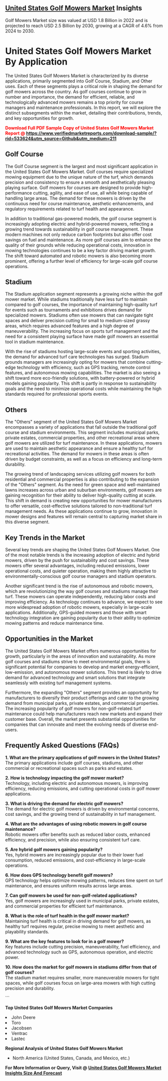<h2><a href="https://www.verifiedmarketreports.com/download-sample/?rid=533624&amp;utm_source=Github&amp;utm_medium=211" target="_blank">United States Golf Mowers Market</a> Insights</h2><p>Golf Mowers Market size was valued at USD 1.8 Billion in 2022 and is projected to reach USD 2.5 Billion by 2030, growing at a CAGR of 4.6% from 2024 to 2030.</p><p><h1>United States Golf Mowers Market By Application</h1><p>The United States Golf Mowers Market is characterized by its diverse applications, primarily segmented into Golf Course, Stadium, and Other uses. Each of these segments plays a critical role in shaping the demand for golf mowers across the country. As golf courses continue to grow in number and importance, the demand for efficient, reliable, and technologically advanced mowers remains a top priority for course managers and maintenance professionals. In this report, we will explore the distinct subsegments within the market, detailing their contributions, trends, and key opportunities for growth. <strong><p><span class=""><span style="color: #ff0000;"><strong>Download Full PDF Sample Copy of United States Golf Mowers Market Report</strong> @ </span><a href="https://www.verifiedmarketreports.com/download-sample/?rid=533624&amp;utm_source=Github&amp;utm_medium=211" target="_blank">https://www.verifiedmarketreports.com/download-sample/?rid=533624&amp;utm_source=Github&amp;utm_medium=211</a></span></p></strong></p><h2>Golf Course</h2><p>The Golf Course segment is the largest and most significant application in the United States Golf Mowers Market. Golf courses require specialized mowing equipment due to the unique nature of the turf, which demands precision and consistency to ensure a smooth and aesthetically pleasing playing surface. Golf mowers for courses are designed to provide high-performance cutting, agility, and ease of use, all while being capable of handling large areas. The demand for these mowers is driven by the continuous need for course maintenance, aesthetic enhancements, and regulatory requirements related to turf health and appearance.</p><p>In addition to traditional gas-powered models, the golf course segment is increasingly adopting electric and hybrid-powered mowers, reflecting a growing trend towards sustainability in golf course management. These modern machines not only reduce carbon footprints but also offer cost savings on fuel and maintenance. As more golf courses aim to enhance the quality of their grounds while reducing operational costs, innovation in mowing technologies continues to be a key factor driving market growth. The shift toward automated and robotic mowers is also becoming more prominent, offering a further level of efficiency for large-scale golf course operations.</p><h2>Stadium</h2><p>The Stadium application segment represents a growing niche within the golf mower market. While stadiums traditionally have less turf to maintain compared to golf courses, the importance of maintaining high-quality turf for events such as tournaments and exhibitions drives demand for specialized mowers. Stadiums often use mowers that can navigate tight spaces and deliver precision cutting for small to medium-sized grassy areas, which requires advanced features and a high degree of maneuverability. The increasing focus on sports turf management and the need for a consistent playing surface have made golf mowers an essential tool in stadium maintenance.</p><p>With the rise of stadiums hosting large-scale events and sporting activities, the demand for advanced turf care technologies has surged. Stadium grounds managers are increasingly opting for mowers that combine cutting-edge technology with efficiency, such as GPS tracking, remote control features, and autonomous mowing capabilities. The market is also seeing a shift toward more eco-friendly solutions, with battery-powered or hybrid models gaining popularity. This shift is partly in response to sustainability goals and the need to minimize operational costs while maintaining the high standards required for professional sports events.</p><h2>Others</h2><p>The "Others" segment of the United States Golf Mowers Market encompasses a variety of applications that fall outside the traditional golf course and stadium environments. This segment includes municipal parks, private estates, commercial properties, and other recreational areas where golf mowers are utilized for turf maintenance. In these applications, mowers are used to maintain aesthetic appearance and ensure a healthy turf for recreational activities. The demand for mowers in these areas is often driven by budget constraints, as well as a focus on efficiency and long-term durability.</p><p>The growing trend of landscaping services utilizing golf mowers for both residential and commercial properties is also contributing to the expansion of the "Others" segment. As the need for green space and well-maintained lawns increases across urban and suburban environments, golf mowers are gaining recognition for their ability to deliver high-quality cutting at scale. This shift in demand is creating new opportunities for mower manufacturers to offer versatile, cost-effective solutions tailored to non-traditional turf management needs. As these applications continue to grow, innovation in mower designs and features will remain central to capturing market share in this diverse segment.</p><h2>Key Trends in the Market</h2><p>Several key trends are shaping the United States Golf Mowers Market. One of the most notable trends is the increasing adoption of electric and hybrid mowers, driven by the push for sustainability and cost savings. These mowers offer several advantages, including reduced emissions, lower operational costs, and quieter operation, making them highly attractive to environmentally-conscious golf course managers and stadium operators.</p><p>Another significant trend is the rise of autonomous and robotic mowers, which are revolutionizing the way golf courses and stadiums manage their turf. These mowers can operate independently, reducing labor costs and improving efficiency. As technology continues to advance, we expect to see more widespread adoption of robotic mowers, especially in large-scale applications. Additionally, GPS-guided mowers and those with smart technology integration are gaining popularity due to their ability to optimize mowing patterns and reduce maintenance time.</p><h2>Opportunities in the Market</h2><p>The United States Golf Mowers Market offers numerous opportunities for growth, particularly in the areas of innovation and sustainability. As more golf courses and stadiums strive to meet environmental goals, there is significant potential for companies to develop and market energy-efficient, low-emission, and autonomous mower solutions. This trend is likely to drive demand for advanced technology and smart solutions that integrate seamlessly with existing turf management systems.</p><p>Furthermore, the expanding "Others" segment provides an opportunity for manufacturers to diversify their product offerings and cater to the growing demand from municipal parks, private estates, and commercial properties. The increasing popularity of golf mowers for non-golf-related turf maintenance could help manufacturers reach new markets and expand their customer base. Overall, the market presents substantial opportunities for companies that can innovate and meet the evolving needs of diverse end-users.</p><h2>Frequently Asked Questions (FAQs)</h2><p><strong>1. What are the primary applications of golf mowers in the United States?</strong><br>The primary applications include golf courses, stadiums, and other commercial or recreational spaces such as parks and estates.</p><p><strong>2. How is technology impacting the golf mower market?</strong><br>Technology, including electric and autonomous mowers, is improving efficiency, reducing emissions, and cutting operational costs in golf mower applications.</p><p><strong>3. What is driving the demand for electric golf mowers?</strong><br>The demand for electric golf mowers is driven by environmental concerns, cost savings, and the growing trend of sustainability in turf management.</p><p><strong>4. What are the advantages of using robotic mowers in golf course maintenance?</strong><br>Robotic mowers offer benefits such as reduced labor costs, enhanced efficiency, and precision, while also ensuring consistent turf care.</p><p><strong>5. Are hybrid golf mowers gaining popularity?</strong><br>Yes, hybrid mowers are increasingly popular due to their lower fuel consumption, reduced emissions, and cost-efficiency in large-scale operations.</p><p><strong>6. How does GPS technology benefit golf mowers?</strong><br>GPS technology helps optimize mowing patterns, reduces time spent on turf maintenance, and ensures uniform results across large areas.</p><p><strong>7. Can golf mowers be used for non-golf-related applications?</strong><br>Yes, golf mowers are increasingly used in municipal parks, private estates, and commercial properties for efficient turf maintenance.</p><p><strong>8. What is the role of turf health in the golf mower market?</strong><br>Maintaining turf health is critical in driving demand for golf mowers, as healthy turf requires regular, precise mowing to meet aesthetic and playability standards.</p><p><strong>9. What are the key features to look for in a golf mower?</strong><br>Key features include cutting precision, maneuverability, fuel efficiency, and advanced technology such as GPS, autonomous operation, and electric power.</p><p><strong>10. How does the market for golf mowers in stadiums differ from that of golf courses?</strong><br>The stadium market requires smaller, more maneuverable mowers for tight spaces, while golf courses focus on large-area mowers with high cutting precision and durability.</p>```</p><p><strong>Top United States Golf Mowers Market Companies</strong></p><div data-test-id=""><p><li>John Deere</li><li> Toro</li><li> Jacobsen</li><li> Ventrac</li><li> Lastec</li></p><div><strong>Regional Analysis of&nbsp;United States Golf Mowers Market</strong></div><ul><li dir="ltr"><p dir="ltr">North America&nbsp;(United States, Canada, and Mexico, etc.)</p></li></ul><p><strong>For More Information or Query, Visit @&nbsp;</strong><strong><a href="https://www.verifiedmarketreports.com/product/golf-mowers-market/?utm_source=Github&amp;utm_medium=211" target="_blank">United States Golf Mowers Market Insights Size And Forecast</a></strong></p></div>
